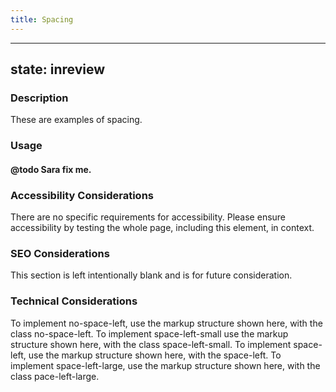 ```yaml
---
title: Spacing
---
```


---
state: inreview
---

### Description
These are examples of spacing.

### Usage
#### @todo Sara fix me.

### Accessibility Considerations
There are no specific requirements for accessibility. Please ensure accessibility by testing the whole page, including this element, in context.

### SEO Considerations
This section is left intentionally blank and is for future consideration.

### Technical Considerations
To implement no-space-left, use the markup structure shown here, with the class no-space-left.
To implement space-left-small use the markup structure shown here, with the class space-left-small.
To implement space-left, use the markup structure shown here, with the space-left.
To implement space-left-large, use the markup structure shown here, with the class pace-left-large.

